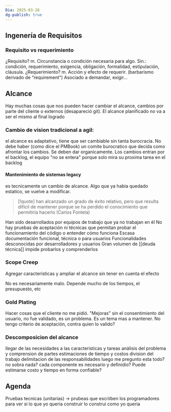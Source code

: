 ```yaml
---
Dia: 2025-03-26
dg-publish: true
---
```

## Ingenería de Requisitos 
### Requisito vs requerimiento 
¿Requisito?
m. Circunstancia o condición necesaria para algo.
Sin.: condición, requerimiento, exigencia, obligación, formalidad, estipulación, cláusula.
¿Requerimiento?
m. Acción y efecto de requerir.
(barbarismo derivado de “requirement”)
Asociado a demandar, exigir…


## Alcance 
Hay muchas cosas que nos pueden hacer cambiar el alcance, cambios por parte del cliente o externos (desapareció git).
El alcance planificado no va a ser el mismo al final logrado

### Cambio de vision tradicional a agil:
el alcance es adaptativo, tiene que ser cambiable sin tanta burocracia. No debe haber (como dice el PMBook) un comite burocratico que decida como afrontar los cambios. Se deben dar organicamente. 
Los cambios entran por el backlog, el equipo "no se entera" porque solo mira su proxima tarea en el backlog

#### Mantenimiento de sistemas legacy 
es tecnicamente un cambio de alcance. Algo que ya habia quedado estatico, se vuelve a modificar.

>[!quote] han alcanzado un grado de éxito relativo, pero que resulta difícil de mantener porque se ha perdido el conocimiento que permitiría hacerlo (Carlos Fontela)


Han sido desarrollados por equipos de trabajo que ya no trabajan en él
No hay pruebas de aceptación ni técnicas que permitan probar el funcionamiento del código o entender cómo funciona
Escasa documentación funcional, técnica o para usuarios
Funcionalidades desconocidas por desarrolladores y usuarios
Gran volumen de [[deuda técnica]] impide probarlos y comprenderlos

### Scope Creep 
Agregar características y ampliar el alcance sin tener en cuenta el efecto

No es necesariamente malo. Depende mucho de los tiempos, el presupuesto, etc 


### Gold Plating 
Hacer cosas que el cliente no me pidió. "Mejoras" sin el consentimiento del usuario, no fue validado, es un problema. Es un tema mas a mantener. No tengo criterio de aceptación, contra quien lo valido?


### Descomposicion del alcance 
llegar de las necesidades a las características y tareas 
análisis del problema y comprension de partes 
estimaciones de tiempo y costos 
division del trabajo 
delimitacion de las responsabilidades 
luego me pregunto 
esta todo? no sobra nada? cada componente es necesario y definidio? Puede estimarse costo y tiempo en forma confiable?


## Agenda 
Pruebas tecnicas (unitarias) -> prubeas que escriiben los programadores para ver si lo que yo queria construir lo construi como yo queria
